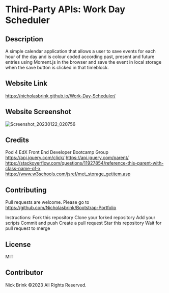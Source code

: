 # Third-Party APIs: Work Day Scheduler

## Description

A simple calendar application that allows a user to save events for each hour of the day and is colour coded according past, present and future entries using Moment.js in the browser and save the event in local storage when the save button is clicked in that timeblock.

## Website Link

https://nicholasbrink.github.io/Work-Day-Scheduler/

## Website Screenshot

![Screenshot_20230122_020756](https://user-images.githubusercontent.com/117687727/213897467-ef754cea-5326-4c62-bc34-6ae9259e80a3.png)

## Credits

Pod 4 EdX Front End Developer Bootcamp Group
https://api.jquery.com/click/
https://api.jquery.com/parent/
https://stackoverflow.com/questions/11927854/reference-this-parent-with-class-name-of-x
https://www.w3schools.com/jsref/met_storage_getitem.asp

## Contributing

Pull requests are welcome. Please go to https://github.com/Nicholasbrink/Bootstrap-Portfolio

Instructions: Fork this repository Clone your forked repository Add your scripts Commit and push Create a pull request Star this repository Wait for pull request to merge

## License

MIT

## Contributor

Nick Brink ©2023 All Rights Reserved.
